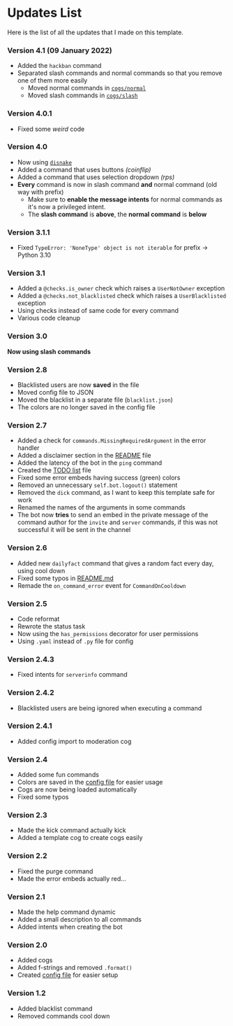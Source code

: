 # Updates List

Here is the list of all the updates that I made on this template.

### Version 4.1 (09 January 2022)

* Added the `hackban` command
* Separated slash commands and normal commands so that you remove one of them more easily
    * Moved normal commands in [`cogs/normal`](cogs/normal)
    * Moved slash commands in [`cogs/slash`](cogs/slash)

### Version 4.0.1

* Fixed some *weird* code

### Version 4.0

* Now using [`disnake`](https://docs.disnake.dev)
* Added a command that uses buttons *(coinflip)*
* Added a command that uses selection dropdown *(rps)*
* **Every** command is now in slash command **and** normal command (old way with prefix)
    * Make sure to **enable the message intents** for normal commands as it's now a privileged intent.
    * The **slash command** is **above**, the **normal command** is **below**

### Version  3.1.1

* Fixed `TypeError: 'NoneType' object is not iterable` for prefix -> Python 3.10

### Version 3.1

* Added a `@checks.is_owner` check which raises a `UserNotOwner` exception
* Added a `@checks.not_blacklisted` check which raises a `UserBlacklisted` exception
* Using checks instead of same code for every command
* Various code cleanup

### Version 3.0

**Now using slash commands**

### Version 2.8

* Blacklisted users are now **saved** in the file
* Moved config file to JSON
* Moved the blacklist in a separate file (`blacklist.json`)
* The colors are no longer saved in the config file

### Version 2.7

* Added a check for `commands.MissingRequiredArgument` in the error handler
* Added a disclaimer section in the [README](README(OLD).md) file
* Added the latency of the bot in the `ping` command
* Created the [TODO list](README.md) file
* Fixed some error embeds having success (green) colors
* Removed an unnecessary `self.bot.logout()` statement
* Removed the `dick` command, as I want to keep this template safe for work
* Renamed the names of the arguments in some commands
* The bot now **tries** to send an embed in the private message of the command author for the `invite` and `server`
  commands, if this was not successful it will be sent in the channel

### Version 2.6

* Added new `dailyfact` command that gives a random fact every day, using cool down
* Fixed some typos in [README.md](README(OLD).md)
* Remade the `on_command_error` event for `CommandOnCooldown`

### Version 2.5

* Code reformat
* Rewrote the status task
* Now using the `has_permissions` decorator for user permissions
* Using `.yaml` instead of `.py` file for config

### Version 2.4.3

* Fixed intents for `serverinfo` command

### Version 2.4.2

* Blacklisted users are being ignored when executing a command

### Version 2.4.1

* Added config import to moderation cog

### Version 2.4

* Added some fun commands
* Colors are saved in the [config file](config.json) for easier usage
* Cogs are now being loaded automatically
* Fixed some typos

### Version 2.3

* Made the kick command actually kick
* Added a template cog to create cogs easily

### Version 2.2

* Fixed the purge command
* Made the error embeds actually red...

### Version 2.1

* Made the help command dynamic
* Added a small description to all commands
* Added intents when creating the bot

### Version 2.0

* Added cogs
* Added f-strings and removed `.format()`
* Created [config file](config.json) for easier setup

### Version 1.2

* Added blacklist command
* Removed commands cool down